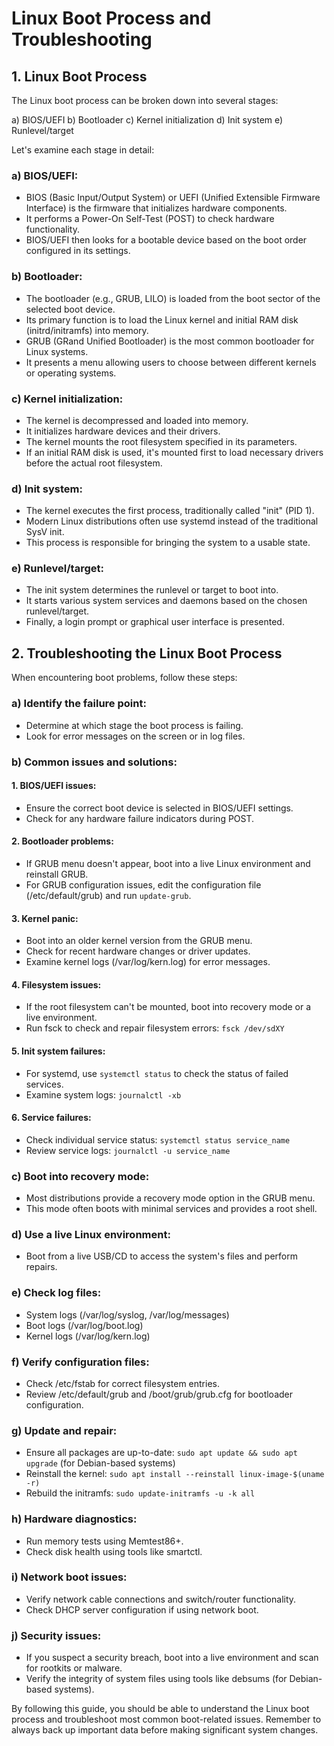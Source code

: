 # Linux Boot Process and Troubleshooting

## 1. Linux Boot Process

The Linux boot process can be broken down into several stages:

a) BIOS/UEFI
b) Bootloader
c) Kernel initialization
d) Init system
e) Runlevel/target

Let's examine each stage in detail:

### a) BIOS/UEFI:
- BIOS (Basic Input/Output System) or UEFI (Unified Extensible Firmware Interface) is the firmware that initializes hardware components.
- It performs a Power-On Self-Test (POST) to check hardware functionality.
- BIOS/UEFI then looks for a bootable device based on the boot order configured in its settings.

### b) Bootloader:
- The bootloader (e.g., GRUB, LILO) is loaded from the boot sector of the selected boot device.
- Its primary function is to load the Linux kernel and initial RAM disk (initrd/initramfs) into memory.
- GRUB (GRand Unified Bootloader) is the most common bootloader for Linux systems.
- It presents a menu allowing users to choose between different kernels or operating systems.

### c) Kernel initialization:
- The kernel is decompressed and loaded into memory.
- It initializes hardware devices and their drivers.
- The kernel mounts the root filesystem specified in its parameters.
- If an initial RAM disk is used, it's mounted first to load necessary drivers before the actual root filesystem.

### d) Init system:
- The kernel executes the first process, traditionally called "init" (PID 1).
- Modern Linux distributions often use systemd instead of the traditional SysV init.
- This process is responsible for bringing the system to a usable state.

### e) Runlevel/target:
- The init system determines the runlevel or target to boot into.
- It starts various system services and daemons based on the chosen runlevel/target.
- Finally, a login prompt or graphical user interface is presented.

## 2. Troubleshooting the Linux Boot Process

When encountering boot problems, follow these steps:

### a) Identify the failure point:
- Determine at which stage the boot process is failing.
- Look for error messages on the screen or in log files.

### b) Common issues and solutions:

#### 1. BIOS/UEFI issues:
- Ensure the correct boot device is selected in BIOS/UEFI settings.
- Check for any hardware failure indicators during POST.

#### 2. Bootloader problems:
- If GRUB menu doesn't appear, boot into a live Linux environment and reinstall GRUB.
- For GRUB configuration issues, edit the configuration file (/etc/default/grub) and run `update-grub`.

#### 3. Kernel panic:
- Boot into an older kernel version from the GRUB menu.
- Check for recent hardware changes or driver updates.
- Examine kernel logs (/var/log/kern.log) for error messages.

#### 4. Filesystem issues:
- If the root filesystem can't be mounted, boot into recovery mode or a live environment.
- Run fsck to check and repair filesystem errors: `fsck /dev/sdXY`

#### 5. Init system failures:
- For systemd, use `systemctl status` to check the status of failed services.
- Examine system logs: `journalctl -xb`

#### 6. Service failures:
- Check individual service status: `systemctl status service_name`
- Review service logs: `journalctl -u service_name`

### c) Boot into recovery mode:
- Most distributions provide a recovery mode option in the GRUB menu.
- This mode often boots with minimal services and provides a root shell.

### d) Use a live Linux environment:
- Boot from a live USB/CD to access the system's files and perform repairs.

### e) Check log files:
- System logs (/var/log/syslog, /var/log/messages)
- Boot logs (/var/log/boot.log)
- Kernel logs (/var/log/kern.log)

### f) Verify configuration files:
- Check /etc/fstab for correct filesystem entries.
- Review /etc/default/grub and /boot/grub/grub.cfg for bootloader configuration.

### g) Update and repair:
- Ensure all packages are up-to-date: `sudo apt update && sudo apt upgrade` (for Debian-based systems)
- Reinstall the kernel: `sudo apt install --reinstall linux-image-$(uname -r)`
- Rebuild the initramfs: `sudo update-initramfs -u -k all`

### h) Hardware diagnostics:
- Run memory tests using Memtest86+.
- Check disk health using tools like smartctl.

### i) Network boot issues:
- Verify network cable connections and switch/router functionality.
- Check DHCP server configuration if using network boot.

### j) Security issues:
- If you suspect a security breach, boot into a live environment and scan for rootkits or malware.
- Verify the integrity of system files using tools like debsums (for Debian-based systems).

By following this guide, you should be able to understand the Linux boot process and troubleshoot most common boot-related issues. Remember to always back up important data before making significant system changes.
